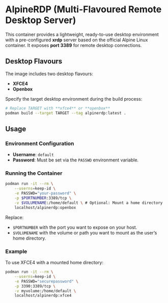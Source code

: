 # AlpineRDP (Multi-Flavoured Remote Desktop Server)

This container provides a lightweight, ready-to-use desktop environment with a pre-configured **xrdp** server based on the official Alpine Linux container. It exposes **port 3389** for remote desktop connections.

## Desktop Flavours

The image includes two desktop flavours:
- **XFCE4**
- **Openbox**

Specify the target desktop environment during the build process:

```bash
# Replace TARGET with **xfce4** or **openbox**
podman build --target TARGET --tag alpinerdp:latest .
```

## Usage

### Environment Configuration
- **Username**: `default`
- **Password**: Must be set via the `PASSWD` environment variable.

### Running the Container

```bash
podman run -it --rm \
    --userns=keep-id \
    -e PASSWD="your-password" \
    -p $PORTNUMBER:3389/tcp \
    -v $VOLUMENAME:/home/default \ # Optional: Mount a home directory
    localhost/alpinerdp:openbox
```

Replace:
- `$PORTNUMBER` with the port you want to expose on your host.
- `$VOLUMENAME` with the volume or path you want to mount as the user’s home directory.

### Example
To use XFCE4 with a mounted home directory:
```bash
podman run -it --rm \
    --userns=keep-id \
    -e PASSWD="securepassword" \
    -p 3390:3389/tcp \
    -v myvolume:/home/default \
    localhost/alpinerdp:xfce4
```
